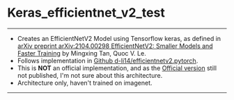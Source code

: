 # Keras_efficientnet_v2_test
***
- Creates an EfficientNetV2 Model using Tensorflow keras, as defined in [arXiv preprint arXiv:2104.00298 EfficientNetV2: Smaller Models and Faster Training](https://arxiv.org/abs/2104.00298) by Mingxing Tan, Quoc V. Le.
- Follows implementation in [Github d-li14/efficientnetv2.pytorch](https://github.com/d-li14/efficientnetv2.pytorch).
- This is **NOT** an official implementation, and as the [Official version](https://github.com/google/automl/tree/master/efficientnetv2) still not published, I'm not sure about this architecture.
- Architecture only, haven't trained on imagenet.
***

